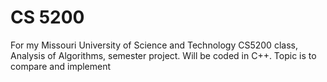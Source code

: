 # CS 5200

For my Missouri University of Science and Technology CS5200 class, Analysis of Algorithms, semester project.
Will be coded in C++.
Topic is to compare and implement
